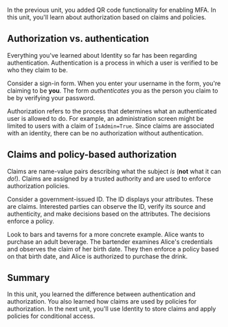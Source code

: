 In the previous unit, you added QR code functionality for enabling MFA. In this unit, you'll learn about authorization based on claims and policies. 

## Authorization vs. authentication

Everything you've learned about Identity so far has been regarding authentication. Authentication is a process in which a user is verified to be who they claim to be.

Consider a sign-in form. When you enter your username in the form, you're claiming to be **you**. The form *authenticates* you as the person you claim to be by verifying your password.

Authorization refers to the process that determines what an authenticated user is allowed to do. For example, an administration screen might be limited to users with a claim of `IsAdmin=True`. Since claims are associated with an identity, there can be no authorization without authentication.

## Claims and policy-based authorization

Claims are name-value pairs describing what the subject *is* (**not** what it can *do*!). Claims are assigned by a trusted authority and are used to enforce authorization policies.

Consider a government-issued ID. The ID displays your attributes. These are claims. Interested parties can observe the ID, verify its source and authenticity, and make decisions based on the attributes. The decisions enforce a policy.

Look to bars and taverns for a more concrete example. Alice wants to purchase an adult beverage. The bartender examines Alice's credentials and observes the claim of her birth date. They then enforce a policy based on that birth date, and Alice is authorized to purchase the drink.

## Summary

In this unit, you learned the difference between authentication and authorization. You also learned how claims are used by policies for authorization. In the next unit, you'll use Identity to store claims and apply policies for conditional access.
